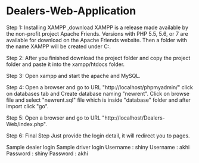 # Dealers-Web-Application

Step 1: Installing XAMPP ,download XAMPP is a release made available by the non-profit project Apache Friends. Versions with PHP 5.5, 5.6, or 7 are available for download on the Apache Friends website.
Then a folder with the name XAMPP will be created under C:\.

Step 2:  After you finished download the project folder and copy the project folder and paste it into the xampp/htdocs folder.

Step 3: Open xampp and start the apache and MySQL.


Step 4: Open a browser and go to URL "http://localhost/phpmyadmin/" click on databases tab and Create database naming "newrent".
Click on browse file and select  "newrent.sql"  file which is inside "database" folder and after import click "go".


Step 5: Open a browser and go to URL  "http://localhost/Dealers-Web/index.php".


Step 6: Final Step Just provide the login detail, it will redirect you to pages.
                            
 
Sample dealer login  Sample driver login
Username : shiny    Username : akhi
Password : shiny    Password : akhi
